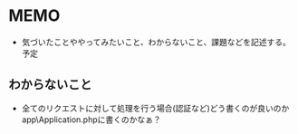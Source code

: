 MEMO
=================

* 気づいたことややってみたいこと、わからないこと、課題などを記述する。予定

わからないこと
--------------

* 全てのリクエストに対して処理を行う場合(認証など)どう書くのが良いのか
app\Application.phpに書くのかなぁ？